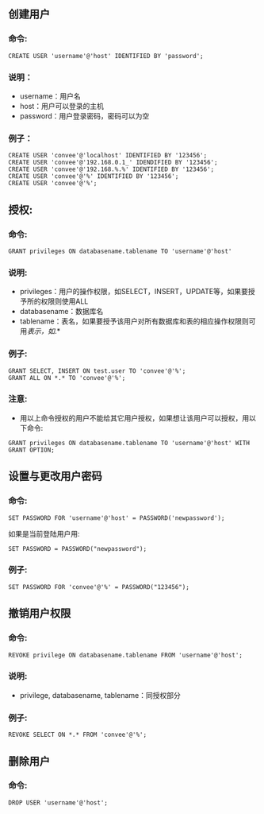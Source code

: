 ## 创建用户
### 命令:
```
CREATE USER 'username'@'host' IDENTIFIED BY 'password';
```
### 说明：
* username：用户名
* host：用户可以登录的主机
* password：用户登录密码，密码可以为空

### 例子：
```
CREATE USER 'convee'@'localhost' IDENTIFIED BY '123456';
CREATE USER 'convee'@'192.168.0.1_' IDENDIFIED BY '123456';
CREATE USER 'convee'@'192.168.%.%' IDENTIFIED BY '123456';
CREATE USER 'convee'@'%' IDENTIFIED BY '123456';
CREATE USER 'convee'@'%';
```
## 授权:
### 命令:
```
GRANT privileges ON databasename.tablename TO 'username'@'host'
```
### 说明:
* privileges：用户的操作权限，如SELECT，INSERT，UPDATE等，如果要授予所的权限则使用ALL
* databasename：数据库名
* tablename：表名，如果要授予该用户对所有数据库和表的相应操作权限则可用*表示，如*.*

### 例子:
```
GRANT SELECT, INSERT ON test.user TO 'convee'@'%';
GRANT ALL ON *.* TO 'convee'@'%';
```
### 注意:
* 用以上命令授权的用户不能给其它用户授权，如果想让该用户可以授权，用以下命令:
```
GRANT privileges ON databasename.tablename TO 'username'@'host' WITH GRANT OPTION;
```
## 设置与更改用户密码
### 命令:
```
SET PASSWORD FOR 'username'@'host' = PASSWORD('newpassword');
```
如果是当前登陆用户用:
```
SET PASSWORD = PASSWORD("newpassword");
```
### 例子:
```
SET PASSWORD FOR 'convee'@'%' = PASSWORD("123456");
```
## 撤销用户权限
### 命令:
```
REVOKE privilege ON databasename.tablename FROM 'username'@'host';
```
### 说明:
* privilege, databasename, tablename：同授权部分

### 例子:
```
REVOKE SELECT ON *.* FROM 'convee'@'%';
```
## 删除用户
### 命令:
```
DROP USER 'username'@'host';
```